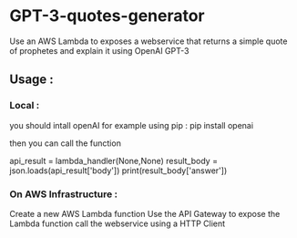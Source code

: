 # GPT-3-quotes-generator
Use an AWS Lambda to exposes a webservice that returns a simple quote of prophetes and explain it using OpenAI GPT-3


## Usage : 

### Local : 

you should intall openAI for example using pip :  pip install openai

then you can call the function

  api_result = lambda_handler(None,None)
  result_body = json.loads(api_result['body'])
  print(result_body['answer'])
 

### On AWS Infrastructure : 
  Create a new AWS Lambda function
  Use the API Gateway to expose the Lambda function
  call the webservice using a HTTP Client
